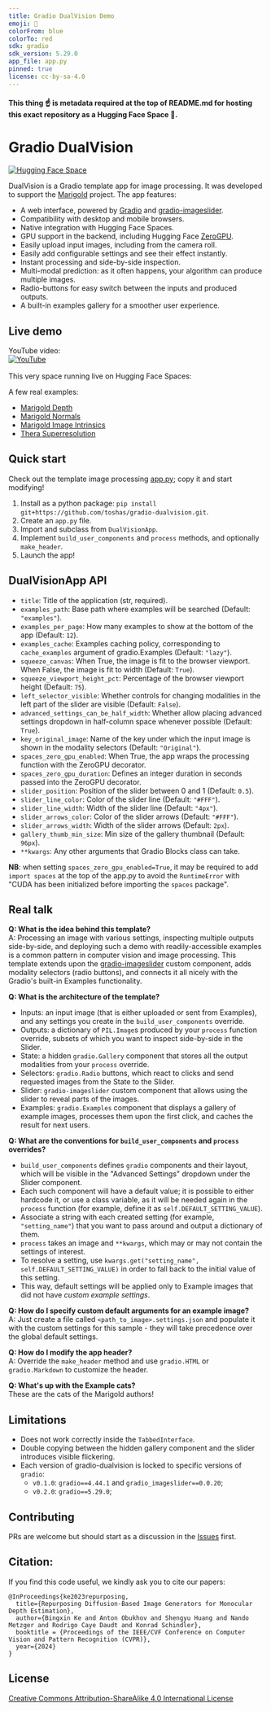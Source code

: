 ```yaml
---
title: Gradio DualVision Demo
emoji: 👀
colorFrom: blue
colorTo: red
sdk: gradio
sdk_version: 5.29.0
app_file: app.py
pinned: true
license: cc-by-sa-4.0
---
```

#### This thing ☝️ is metadata required at the top of README.md for hosting this exact repository as a Hugging Face Space 🤗. 

# Gradio DualVision

[![Hugging Face Space](https://img.shields.io/badge/🤗%20Hugging%20Face%20-Space-yellow)](https://huggingface.co/spaces/toshas/gradio-dualvision)

DualVision is a Gradio template app for image processing. It was developed
to support the [Marigold](https://marigoldcomputervision.github.io) project. The app features:
- A web interface, powered by [Gradio](www.gradio.app) and [gradio-imageslider](https://github.com/pngwn/gradio-imageslider).
- Compatibility with desktop and mobile browsers.
- Native integration with Hugging Face Spaces.
- GPU support in the backend, including Hugging Face [ZeroGPU](https://huggingface.co/docs/hub/spaces-zerogpu).
- Easily upload input images, including from the camera roll.
- Easily add configurable settings and see their effect instantly.
- Instant processing and side-by-side inspection.
- Multi-modal prediction: as it often happens, your algorithm can produce multiple images.
- Radio-buttons for easy switch between the inputs and produced outputs.
- A built-in examples gallery for a smoother user experience.

## Live demo

YouTube video:<br>
[![YouTube](http://i.ytimg.com/vi/8j0X8qXfKCg/hqdefault.jpg)](https://www.youtube.com/watch?v=8j0X8qXfKCg)

This very space running live on Hugging Face Spaces: 
<a href="https://huggingface.co/spaces/toshas/gradio-dualvision" style="position: relative; top: 2px;"><img src="https://img.shields.io/badge/🤗%20Hugging%20Face-Space-yellow" height="16"></a>

A few real examples:
- [Marigold Depth](https://huggingface.co/spaces/prs-eth/marigold)
- [Marigold Normals](https://huggingface.co/spaces/prs-eth/marigold-normals)
- [Marigold Image Intrinsics](https://huggingface.co/spaces/prs-eth/marigold-intrinsics)
- [Thera Superresolution](https://huggingface.co/spaces/prs-eth/thera)

## Quick start

Check out the template image processing [app.py](app.py); copy it and start modifying! 

1. Install as a python package: `pip install git+https://github.com/toshas/gradio-dualvision.git`.
2. Create an `app.py` file.
3. Import and subclass from `DualVisionApp`.
4. Implement `build_user_components` and `process` methods, and optionally `make_header`.
5. Launch the app!

## DualVisionApp API

- `title`: Title of the application (str, required).
- `examples_path`: Base path where examples will be searched (Default: `"examples"`).
- `examples_per_page`: How many examples to show at the bottom of the app (Default: `12`).
- `examples_cache`: Examples caching policy, corresponding to `cache_examples` argument of gradio.Examples (Default: `"lazy"`).
- `squeeze_canvas`: When True, the image is fit to the browser viewport. When False, the image is fit to width (Default: `True`).
- `squeeze_viewport_height_pct`: Percentage of the browser viewport height (Default: `75`).
- `left_selector_visible`: Whether controls for changing modalities in the left part of the slider are visible (Default: `False`).
- `advanced_settings_can_be_half_width`: Whether allow placing advanced settings dropdown in half-column space whenever possible (Default: `True`).
- `key_original_image`: Name of the key under which the input image is shown in the modality selectors (Default: `"Original"`).
- `spaces_zero_gpu_enabled`: When True, the app wraps the processing function with the ZeroGPU decorator.
- `spaces_zero_gpu_duration`: Defines an integer duration in seconds passed into the ZeroGPU decorator.
- `slider_position`: Position of the slider between 0 and 1 (Default: `0.5`).
- `slider_line_color`: Color of the slider line (Default: `"#FFF"`).
- `slider_line_width`: Width of the slider line (Default: `"4px"`).
- `slider_arrows_color`: Color of the slider arrows (Default: `"#FFF"`).
- `slider_arrows_width`: Width of the slider arrows (Default: `2px`).
- `gallery_thumb_min_size`: Min size of the gallery thumbnail (Default: `96px`).
- `**kwargs`: Any other arguments that Gradio Blocks class can take.

**NB**: when setting `spaces_zero_gpu_enabled=True`, it may be required to add `import spaces` at the top of the app.py to
avoid the `RuntimeError` with "CUDA has been initialized before importing the `spaces` package".  

## Real talk

**Q: What is the idea behind this template?**<br>
A: Processing an image with various settings, inspecting multiple outputs side-by-side, and deploying such a demo with
readily-accessible examples is a common pattern in computer vision and image processing. This template extends upon
the [gradio-imageslider](https://github.com/pngwn/gradio-imageslider) custom component, adds modality selectors (radio
buttons), and connects it all nicely with the Gradio's built-in Examples functionality.  

**Q: What is the architecture of the template?**<br>
- Inputs: an input image (that is either uploaded or sent from Examples), and any settings you create in the 
`build_user_components` override.
- Outputs: a dictionary of `PIL.Image`s produced by your `process` function override, subsets of which you want to 
inspect side-by-side in the Slider.
- State: a hidden `gradio.Gallery` component that stores all the output modalities from your `process` override.
- Selectors: `gradio.Radio` buttons, which react to clicks and send requested images from the State to the Slider.
- Slider: `gradio-imageslider` custom component that allows using the slider to reveal parts of the images.
- Examples: `gradio.Examples` component that displays a gallery of example images, processes them upon the first click,
and caches the result for next users.

**Q: What are the conventions for `build_user_components` and `process` overrides?**<br>
- `build_user_components` defines `gradio` components and their layout, which will be visible in the "Advanced Settings" 
dropdown under the Slider component.
- Each such component will have a default value; it is possible to either hardcode it, or use a class variable, as it 
will be needed again in the `process` function (for example, define it as `self.DEFAULT_SETTING_VALUE`).
- Associate a string with each created setting (for example, `"setting_name"`) that you want to pass around and output 
a dictionary of them.
- `process` takes an image and `**kwargs`, which may or may not contain the settings of interest.
- To resolve a setting, use `kwargs.get("setting_name", self.DEFAULT_SETTING_VALUE)` in order to fall back to the 
initial value of this setting.
- This way, default settings will be applied only to Example images that did not have _custom example settings_.

**Q: How do I specify custom default arguments for an example image?**<br>
A: Just create a file called `<path_to_image>.settings.json` and populate it with the custom settings for this sample - 
they will take precedence over the global default settings.

**Q: How do I modify the app header?**<br>
A: Override the `make_header` method and use `gradio.HTML` or `gradio.Markdown` to customize the header.

**Q: What's up with the Example cats?**<br>
These are the cats of the Marigold authors!

## Limitations

- Does not work correctly inside the `TabbedInterface`.
- Double copying between the hidden gallery component and the slider introduces visible flickering.
- Each version of gradio-dualvision is locked to specific versions of `gradio`:
  - `v0.1.0`: `gradio==4.44.1` and `gradio_imageslider==0.0.20`;
  - `v0.2.0`: `gradio==5.29.0`;

## Contributing 
PRs are welcome but should start as a discussion in the [Issues](https://github.com/toshas/gradio-dualvision/issues) first. 

## Citation:
If you find this code useful, we kindly ask you to cite our papers:
```
@InProceedings{ke2023repurposing,
  title={Repurposing Diffusion-Based Image Generators for Monocular Depth Estimation},
  author={Bingxin Ke and Anton Obukhov and Shengyu Huang and Nando Metzger and Rodrigo Caye Daudt and Konrad Schindler},
  booktitle = {Proceedings of the IEEE/CVF Conference on Computer Vision and Pattern Recognition (CVPR)},
  year={2024}
}
```

## License

[Creative Commons Attribution-ShareAlike 4.0 International License](http://creativecommons.org/licenses/by-sa/4.0/)

